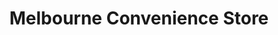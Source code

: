 ---
title: "Melbourne Convenience Store"
url: /derby/melbourne-convenience-store/
shop: convenience
---